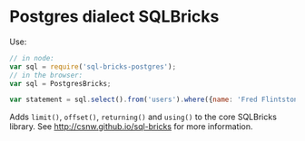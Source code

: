 # Postgres dialect SQLBricks

Use:

```javascript
// in node:
var sql = require('sql-bricks-postgres');
// in the browser:
var sql = PostgresBricks;

var statement = sql.select().from('users').where({name: 'Fred Flintstone'});
```

Adds `limit()`, `offset()`, `returning()` and `using()` to the core SQLBricks library. See http://csnw.github.io/sql-bricks for more information.